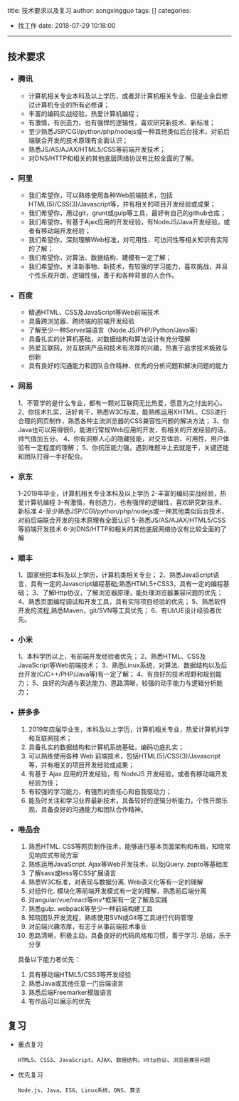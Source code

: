 title: 技术要求以及复习
author: songxingguo
tags: []
categories:
  - 找工作
date: 2018-07-29 10:18:00
---
## 技术要求

 - ### 腾讯
   
   - 计算机相关专业本科及以上学历，或者非计算机相关专业、但是业余自修过计算机专业的所有必修课； 
   - 丰富的编码实战经验，热爱计算机编程； 
   - 有激情，有创造力，也有强悍的逻辑性，喜欢研究新技术、新标准；
   - 至少熟悉JSP/CGI/python/php/nodejs或一种其他类似后台技术，对前后端联合开发的技术原理有全面认识；
   - 熟悉JS/AS/AJAX/HTML5/CSS等前端开发技术；
   - 对DNS/HTTP和相关的其他底层网络协议有比较全面的了解。
  
<!-- more -->

- ### 阿里

  - 我们希望你，可以熟练使用各种Web前端技术，包括HTML(5)/CSS(3)/Javascript等，并有相关的项目开发经验或成果； 
  - 我们希望你，用过git，grunt或gulp等工具，最好有自己的github仓库； 
  - 我们希望你，有基于Ajax应用的开发经验，有NodeJS/Java开发经验，或者有移动端开发经验； 
  - 我们希望你，深刻理解Web标准，对可用性、可访问性等相关知识有实际的了解； 
  - 我们希望你，对算法、数据结构、建模有一定了解； 
  - 我们希望你，关注新事物、新技术，有较强的学习能力，喜欢挑战，并且个性乐观开朗，逻辑性强，善于和各种背景的人合作。 

- ###  百度

  - 精通HTML、CSS及JavaScript等Web前端技术
  - 具备跨浏览器、跨终端的前端开发经验
  - 了解至少一种Server端语言（Node.JS/PHP/Python/Java等）
  - 具备扎实的计算机基础，对数据结构和算法设计有充分理解
  - 热爱互联网，对互联网产品和技术有浓厚的兴趣，热衷于追求技术极致与创新
  - 具有良好的沟通能力和团队合作精神、优秀的分析问题和解决问题的能力
  
- ### 网易

  1、不管学的是什么专业，都有一颗对互联网无比热爱，愿意为之付出的心。
  2、你技术扎实，活好肯干，熟悉W3C标准，能熟练运用XHTML、CSS进行合理的网页制作，熟悉各种主流浏览器的CSS兼容性问题的解决方法；
  3、你Java也可以用得很6，能进行常规Web应用的开发，有相关的开发经验的话，帅气值加五分。
  4、你有洞察人心的隐藏技能，对交互体验、可用性、用户体验有一定程度的理解；
  5、你抗压能力强，遇到难题冲上去就是干，关键还能和团队打得一手好配合。
   
- ### 京东

  1-2019年毕业，计算机相关专业本科及以上学历 
  2-丰富的编码实战经验，热爱计算机编程
  3-有激情，有创造力，也有强悍的逻辑性，喜欢研究新技术、新标准
  4-至少熟悉JSP/CGI/python/php/nodejs或一种其他类似后台技术，对前后端联合开发的技术原理有全面认识 
  5-熟悉JS/AS/AJAX/HTML5/CSS等前端开发技术
  6-对DNS/HTTP和相关的其他底层网络协议有比较全面的了解
  
- ### 顺丰

  1、国家统招本科及以上学历，计算机类相关专业； 
  2、熟悉JavaScript语言，具有一定的Javascript编程基础;熟悉HTML5+CSS3，具有一定的编程基础；
  3、了解Http协议，了解浏览器原理，能处理浏览器兼容问题的优先；
  4、熟悉页面编程调试和开发工具，具有实际项目经验的优先；
  5、熟悉软件开发的流程,熟悉Maven，git/SVN等工具优先；
  6、有UI/UE设计经验者优先。
  
- ### 小米

   1、本科学历以上，有前端开发经验者优先；
   2、熟悉HTML、CSS及JavaScript等Web前端技术；
   3、熟悉Linux系统，对算法、数据结构以及后台开发(C/C++/PHP/Java等)有一定了解；
   4、有良好的技术视野和规划能力；
   5、良好的沟通与表达能力、思路清晰，较强的动手能力与逻辑分析能力；
   
- ### 拼多多

  1.	2019年应届毕业生，本科及以上学历，计算机相关专业，热爱计算机科学和互联网技术；
  2.	具备扎实的数据结构和计算机系统基础，编码功底扎实；
  3.	可以熟练使用各种 Web 前端技术，包括HTML(5)/CSS(3)/Javascript等，并有相关的项目开发经验或成果；
  4.	有基于 Ajax 应用的开发经验，有 NodeJS 开发经验，或者有移动端开发经验为佳；
  5.	有较强的学习能力，有强烈的责任心和自我驱动力；
  6.	能及时关注和学习业界最新技术，具备较好的逻辑分析能力，个性开朗乐观，具备良好的沟通能力和团队合作精神。
  
- ### 唯品会

  1. 熟悉HTML. CSS等网页制作技术，能够进行基本页面架构和布局，知晓常见响应式布局方案
  2. 熟练运用JavaScript. Ajax等Web开发技术，以及jQuery. zepto等基础库
  3. 了解sass或less等CSS扩展语言 
  4. 熟悉W3C标准，对表现与数据分离. Web语义化等有一定的理解
  5. 对组件化. 模块化等前端开发模式有一定的理解，熟悉前后端分离
  6. 对angular/vue/react等mv*框架有一定了解及实践
  7. 熟悉gulp. webpack等至少一种前端构建工具
  8. 知晓团队开发流程，熟练使用SVN或Git等工具进行代码管理
  9. 对前端兴趣浓厚，有志于从事前端技术事业
  10. 思路清晰，积极主动，具备良好的代码风格和习惯，善于学习. 总结，乐于分享

  具备以下能力者优先： 
  
  1. 具有移动端HTML5/CSS3等开发经验
  2. 熟悉Java或其他任意一门后端语言
  3. 熟悉后端Freemarker模版语言
  4. 有作品可以展示的优先
  
## 复习

  - 重点复习
  
    `HTML5`、`CSS3`、`JavaScript`、`AJAX`、`数据结构`、`Http协议`、`浏览器兼容问题`
  
  - 优先复习
   
    `Node.js`、`Java`、`ES6`、`Linux系统`、`DNS`、`算法`